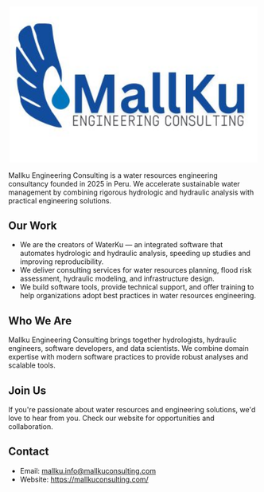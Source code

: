 <div align="center">
	<picture>
		<source srcset="./Mallku.jpg">
		<img alt="Mallku Engineering Consulting Logo" width="500px" src="./Mallku.jpg">
	</picture>
</div>

Mallku Engineering Consulting is a water resources engineering consultancy founded in 2025 in Peru. We accelerate sustainable water management by combining rigorous hydrologic and hydraulic analysis with practical engineering solutions.

## Our Work

- We are the creators of WaterKu — an integrated software that automates hydrologic and hydraulic analysis, speeding up studies and improving reproducibility.
- We deliver consulting services for water resources planning, flood risk assessment, hydraulic modeling, and infrastructure design.
- We build software tools, provide technical support, and offer training to help organizations adopt best practices in water resources engineering.

## Who We Are

Mallku Engineering Consulting brings together hydrologists, hydraulic engineers, software developers, and data scientists. We combine domain expertise with modern software practices to provide robust analyses and scalable tools.

## Join Us

If you're passionate about water resources and engineering solutions, we'd love to hear from you. Check our website for opportunities and collaboration.

## Contact

- Email: mallku.info@mallkuconsulting.com
- Website: https://mallkuconsulting.com/

